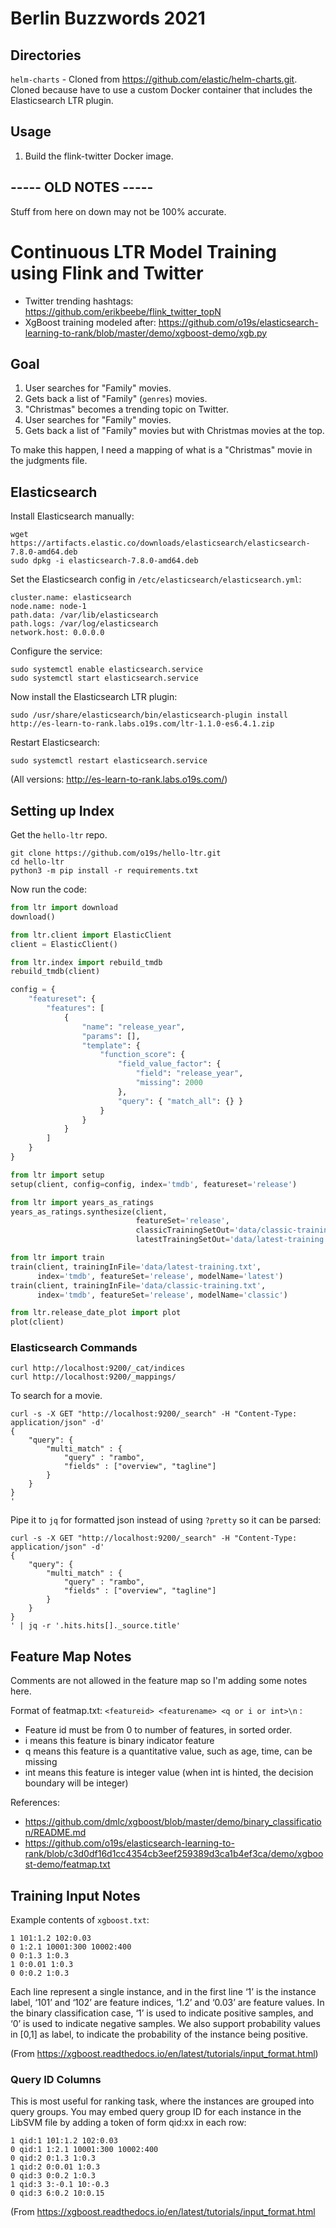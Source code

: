 # Berlin Buzzwords 2021

## Directories

`helm-charts` - Cloned from https://github.com/elastic/helm-charts.git. Cloned because have to use a custom Docker container that includes the Elasticsearch LTR plugin.

## Usage

1. Build the flink-twitter Docker image.


## ----- OLD NOTES -----

Stuff from here on down may not be 100% accurate.

# Continuous LTR Model Training using Flink and Twitter

* Twitter trending hashtags: https://github.com/erikbeebe/flink_twitter_topN
* XgBoost training modeled after: https://github.com/o19s/elasticsearch-learning-to-rank/blob/master/demo/xgboost-demo/xgb.py

## Goal

1. User searches for "Family" movies.
2. Gets back a list of "Family" (`genres`) movies.
3. "Christmas" becomes a trending topic on Twitter.
4. User searches for "Family" movies.
5. Gets back a list of "Family" movies but with Christmas movies at the top.

To make this happen, I need a mapping of what is a "Christmas" movie in the judgments file.

## Elasticsearch

Install Elasticsearch manually:

```
wget https://artifacts.elastic.co/downloads/elasticsearch/elasticsearch-7.8.0-amd64.deb
sudo dpkg -i elasticsearch-7.8.0-amd64.deb
```

Set the Elasticsearch config in `/etc/elasticsearch/elasticsearch.yml`:

```shell script
cluster.name: elasticsearch
node.name: node-1
path.data: /var/lib/elasticsearch
path.logs: /var/log/elasticsearch
network.host: 0.0.0.0
```

Configure the service:

```shell script
sudo systemctl enable elasticsearch.service
sudo systemctl start elasticsearch.service
```

Now install the Elasticsearch LTR plugin:

```
sudo /usr/share/elasticsearch/bin/elasticsearch-plugin install http://es-learn-to-rank.labs.o19s.com/ltr-1.1.0-es6.4.1.zip
```

Restart Elasticsearch:

```shell script
sudo systemctl restart elasticsearch.service
```

(All versions: http://es-learn-to-rank.labs.o19s.com/)

## Setting up Index

Get the `hello-ltr` repo.

```shell script
git clone https://github.com/o19s/hello-ltr.git
cd hello-ltr
python3 -m pip install -r requirements.txt
```

Now run the code:

```python
from ltr import download
download()

from ltr.client import ElasticClient
client = ElasticClient()

from ltr.index import rebuild_tmdb
rebuild_tmdb(client)

config = {
    "featureset": {
        "features": [
            {
                "name": "release_year",
                "params": [],
                "template": {
                    "function_score": {
                        "field_value_factor": {
                            "field": "release_year",
                            "missing": 2000
                        },
                        "query": { "match_all": {} }
                    }
                }
            }
        ]
    }
}

from ltr import setup
setup(client, config=config, index='tmdb', featureset='release')

from ltr import years_as_ratings
years_as_ratings.synthesize(client,
                            featureSet='release',
                            classicTrainingSetOut='data/classic-training.txt',
                            latestTrainingSetOut='data/latest-training.txt')

from ltr import train
train(client, trainingInFile='data/latest-training.txt',
      index='tmdb', featureSet='release', modelName='latest')
train(client, trainingInFile='data/classic-training.txt',
      index='tmdb', featureSet='release', modelName='classic')

from ltr.release_date_plot import plot
plot(client)
```

### Elasticsearch Commands

```shell script
curl http://localhost:9200/_cat/indices
curl http://localhost:9200/_mappings/
```

To search for a movie.

```shell script
curl -s -X GET "http://localhost:9200/_search" -H "Content-Type: application/json" -d'
{
    "query": {
        "multi_match" : {
            "query" : "rambo",
            "fields" : ["overview", "tagline"]
        }
    }
}
'
````

 Pipe it to `jq` for formatted json instead of using `?pretty` so it can be parsed:

```shell script
curl -s -X GET "http://localhost:9200/_search" -H "Content-Type: application/json" -d'
{
    "query": {
        "multi_match" : {
            "query" : "rambo",
            "fields" : ["overview", "tagline"]
        }
    }
}
' | jq -r '.hits.hits[]._source.title'
````

## Feature Map Notes

Comments are not allowed in the feature map so I'm adding some notes here.

Format of featmap.txt: `<featureid> <featurename> <q or i or int>\n` :
 - Feature id must be from 0 to number of features, in sorted order.
 - i means this feature is binary indicator feature
 - q means this feature is a quantitative value, such as age, time, can be missing
 - int means this feature is integer value (when int is hinted, the decision boundary will be integer)

References:
* https://github.com/dmlc/xgboost/blob/master/demo/binary_classification/README.md
* https://github.com/o19s/elasticsearch-learning-to-rank/blob/c3d0df16d1cc4354cb3eef259389d3ca1b4ef3ca/demo/xgboost-demo/featmap.txt

## Training Input Notes

Example contents of `xgboost.txt`:

```
1 101:1.2 102:0.03
0 1:2.1 10001:300 10002:400
0 0:1.3 1:0.3
1 0:0.01 1:0.3
0 0:0.2 1:0.3
```

Each line represent a single instance, and in the first line ‘1’ is the instance label, ‘101’ and ‘102’ are feature indices, ‘1.2’ and ‘0.03’ are feature values.
In the binary classification case, ‘1’ is used to indicate positive samples, and ‘0’ is used to indicate negative samples.
We also support probability values in [0,1] as label, to indicate the probability of the instance being positive.

(From https://xgboost.readthedocs.io/en/latest/tutorials/input_format.html)

### Query ID Columns

This is most useful for ranking task, where the instances are grouped into query groups. You may embed query group ID for each instance in the LibSVM file by adding a token of form qid:xx in each row:

```
1 qid:1 101:1.2 102:0.03
0 qid:1 1:2.1 10001:300 10002:400
0 qid:2 0:1.3 1:0.3
1 qid:2 0:0.01 1:0.3
0 qid:3 0:0.2 1:0.3
1 qid:3 3:-0.1 10:-0.3
0 qid:3 6:0.2 10:0.15
```

(From https://xgboost.readthedocs.io/en/latest/tutorials/input_format.html

